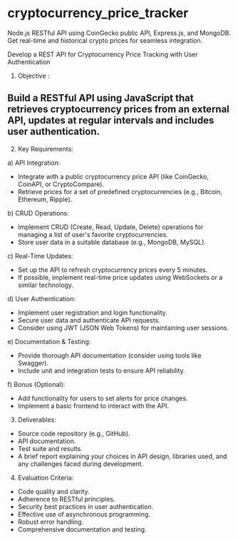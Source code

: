 # cryptocurrency_price_tracker
Node.js RESTful API using CoinGecko public API, Express.js, and MongoDB. Get real-time and historical crypto prices for seamless integration.

Develop a REST API for Cryptocurrency Price Tracking with User Authentication

01) Objective :

## Build a RESTful API using JavaScript that retrieves cryptocurrency prices from an external API, updates at regular intervals and includes user authentication.

02) Key Requirements:

a) API Integration:

   - Integrate with a public cryptocurrency price API (like CoinGecko, CoinAPI, or CryptoCompare).
   - Retrieve prices for a set of predefined cryptocurrencies (e.g., Bitcoin, Ethereum, Ripple).

b) CRUD Operations:

   - Implement CRUD (Create, Read, Update, Delete) operations for managing a list of user's favorite cryptocurrencies.
   - Store user data in a suitable database (e.g., MongoDB, MySQL).

c) Real-Time Updates:

   - Set up the API to refresh cryptocurrency prices every 5 minutes.
   - If possible, implement real-time price updates using WebSockets or a similar technology.

d) User Authentication:

   - Implement user registration and login functionality.
   - Secure user data and authenticate API requests.
   - Consider using JWT (JSON Web Tokens) for maintaining user sessions.

e) Documentation & Testing:

   - Provide thorough API documentation (consider using tools like Swagger).
   - Include unit and integration tests to ensure API reliability.

f) Bonus (Optional):

   - Add functionality for users to set alerts for price changes.
   - Implement a basic frontend to interact with the API.

03) Deliverables:

 - Source code repository (e.g., GitHub).
 - API documentation.
 - Test suite and results.
 - A brief report explaining your choices in API design, libraries used, and any challenges faced during development.

04) Evaluation Criteria:

- Code quality and clarity.
- Adherence to RESTful principles.
- Security best practices in user authentication.
- Effective use of asynchronous programming.
- Robust error handling.
- Comprehensive documentation and testing.
